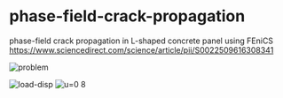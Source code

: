 # phase-field-crack-propagation
phase-field crack propagation in L-shaped concrete panel using FEniCS
https://www.sciencedirect.com/science/article/pii/S0022509616308341

![problem](https://user-images.githubusercontent.com/69943289/221442364-bdfd290d-f92b-418a-b734-de54f965da6d.jpg)

![load-disp](https://user-images.githubusercontent.com/69943289/221442237-5ed55281-3a37-456e-9ff2-bd091841060e.jpg)
![u=0 8](https://user-images.githubusercontent.com/69943289/221442240-18cb7a00-c5bb-4b2f-9fa7-6c600befd4fd.png)
